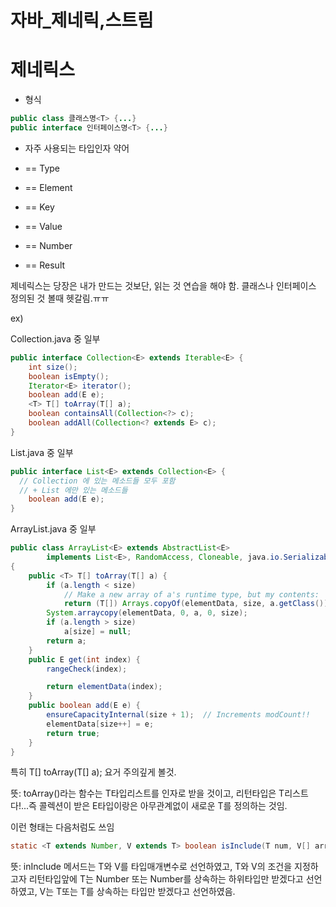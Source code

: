 # 자바_제네릭,스트림

# 제네릭스

- 형식

```java
public class 클래스명<T> {...}
public interface 인터페이스명<T> {...}
```

- 자주 사용되는 타입인자 약어

- <T> == Type
- <E> == Element
- <K> == Key
- <V> == Value
- <N> == Number
- <R> == Result

제네릭스는 당장은 내가 만드는 것보단, 읽는 것 연습을 해야 함. 클래스나 인터페이스 정의된 것 볼때 헷갈림.ㅠㅠ

ex)

Collection.java 중 일부

```java
public interface Collection<E> extends Iterable<E> {
	int size();
	boolean isEmpty();
	Iterator<E> iterator();                        
	boolean add(E e);
	<T> T[] toArray(T[] a);
	boolean containsAll(Collection<?> c);
	boolean addAll(Collection<? extends E> c);
}
```

List.java 중 일부

```java
public interface List<E> extends Collection<E> {
  // Collection 에 있는 메소드들 모두 포함 
  // + List 에만 있는 메소드들
	boolean add(E e);
}
```

ArrayList.java 중 일부

```java
public class ArrayList<E> extends AbstractList<E>
        implements List<E>, RandomAccess, Cloneable, java.io.Serializable 
{
	public <T> T[] toArray(T[] a) {
        if (a.length < size)
            // Make a new array of a's runtime type, but my contents:
            return (T[]) Arrays.copyOf(elementData, size, a.getClass());
        System.arraycopy(elementData, 0, a, 0, size);
        if (a.length > size)
            a[size] = null;
        return a;
    }
    public E get(int index) {
        rangeCheck(index);

        return elementData(index);
    }
    public boolean add(E e) {
        ensureCapacityInternal(size + 1);  // Increments modCount!!
        elementData[size++] = e;
        return true;
    }
}
```

특히 <T> T[] toArray(T[] a); 요거 주의깊게 볼것. 

뜻: toArray()라는 함수는 T타입리스트를 인자로 받을 것이고, 리턴타입은 T리스트다!...즉 콜렉션이 받은 E타입이랑은 아무관계없이 새로운 T를 정의하는 것임.

이런 형태는 다음처럼도 쓰임

```java
static <T extends Number, V extends T> boolean isInclude(T num, V[] array){
```

뜻: inInclude 메서드는 T와 V를 타입매개변수로 선언하였고, T와 V의 조건을 지정하고자 리턴타입앞에 T는 Number 또는 Number를 상속하는 하위타입만 받겠다고 선언하였고, V는 T또는 T를 상속하는 타입만 받겠다고 선언하였음.